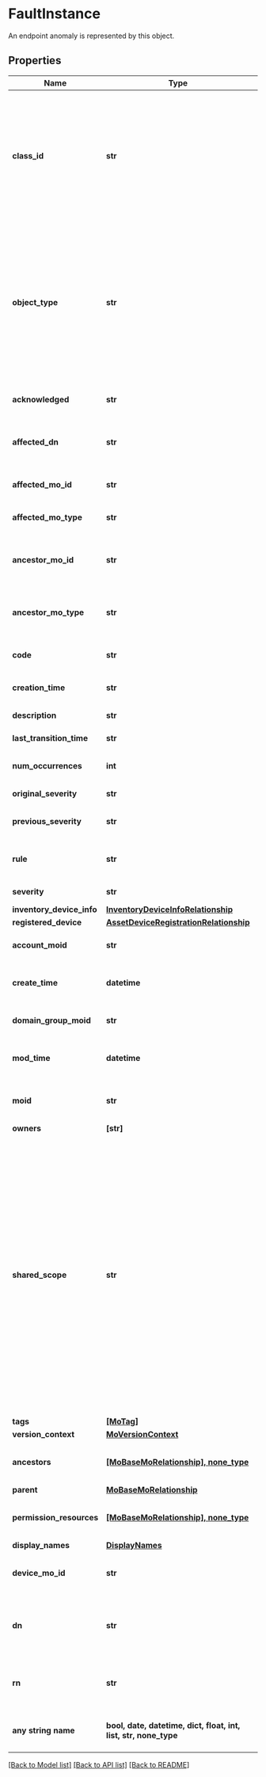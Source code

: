 # FaultInstance

An endpoint anomaly is represented by this object.
## Properties
Name | Type | Description | Notes
------------ | ------------- | ------------- | -------------
**class_id** | **str** | The concrete type of this complex type. Its value must be the same as the &#39;objectType&#39; property. The OpenAPI document references this property as a discriminator value. | [readonly] 
**object_type** | **str** | The fully-qualified type of this managed object, i.e. the class name. This property is optional. The ObjectType is implied from the URL path. If specified, the value of objectType must match the class name specified in the URL path. | [readonly] 
**acknowledged** | **str** | The user acknowledgement state of the fault. | [optional] [readonly] 
**affected_dn** | **str** | The Distinguished Name of the Managed object which was affected. | [optional] [readonly] 
**affected_mo_id** | **str** | Managed object Id which was affected. | [optional] [readonly] 
**affected_mo_type** | **str** | Managed object type which was affected. | [optional] [readonly] 
**ancestor_mo_id** | **str** | Object Id of the parent of the Managed object which was affected. | [optional] [readonly] 
**ancestor_mo_type** | **str** | Object type of the parent of the Managed object which was affected. | [optional] [readonly] 
**code** | **str** | Numerical fault code of the fault found. | [optional] [readonly] 
**creation_time** | **str** | The time of creation of the fault instance. | [optional] [readonly] 
**description** | **str** | Detailed message of the fault. | [optional] [readonly] 
**last_transition_time** | **str** | Last transition time of the fault. | [optional] [readonly] 
**num_occurrences** | **int** | The number of times this fault has occured. | [optional] [readonly] 
**original_severity** | **str** | Current Severity of the fault found. | [optional] [readonly] 
**previous_severity** | **str** | The Severity of the fault prior to user update. | [optional] [readonly] 
**rule** | **str** | The rule that is responsible for generation of the fault. | [optional] [readonly] 
**severity** | **str** | Severity of the fault found. | [optional] [readonly] 
**inventory_device_info** | [**InventoryDeviceInfoRelationship**](InventoryDeviceInfoRelationship.md) |  | [optional] 
**registered_device** | [**AssetDeviceRegistrationRelationship**](AssetDeviceRegistrationRelationship.md) |  | [optional] 
**account_moid** | **str** | The Account ID for this managed object. | [optional] [readonly] 
**create_time** | **datetime** | The time when this managed object was created. | [optional] [readonly] 
**domain_group_moid** | **str** | The DomainGroup ID for this managed object. | [optional] [readonly] 
**mod_time** | **datetime** | The time when this managed object was last modified. | [optional] [readonly] 
**moid** | **str** | The unique identifier of this Managed Object instance. | [optional] 
**owners** | **[str]** |  | [optional] 
**shared_scope** | **str** | Intersight provides pre-built workflows, tasks and policies to end users through global catalogs. Objects that are made available through global catalogs are said to have a &#39;shared&#39; ownership. Shared objects are either made globally available to all end users or restricted to end users based on their license entitlement. Users can use this property to differentiate the scope (global or a specific license tier) to which a shared MO belongs. | [optional] [readonly] 
**tags** | [**[MoTag]**](MoTag.md) |  | [optional] 
**version_context** | [**MoVersionContext**](MoVersionContext.md) |  | [optional] 
**ancestors** | [**[MoBaseMoRelationship], none_type**](MoBaseMoRelationship.md) | An array of relationships to moBaseMo resources. | [optional] [readonly] 
**parent** | [**MoBaseMoRelationship**](MoBaseMoRelationship.md) |  | [optional] 
**permission_resources** | [**[MoBaseMoRelationship], none_type**](MoBaseMoRelationship.md) | An array of relationships to moBaseMo resources. | [optional] [readonly] 
**display_names** | [**DisplayNames**](DisplayNames.md) |  | [optional] 
**device_mo_id** | **str** | The database identifier of the registered device of an object. | [optional] [readonly] 
**dn** | **str** | The Distinguished Name unambiguously identifies an object in the system. | [optional] [readonly] 
**rn** | **str** | The Relative Name uniquely identifies an object within a given context. | [optional] [readonly] 
**any string name** | **bool, date, datetime, dict, float, int, list, str, none_type** | any string name can be used but the value must be the correct type | [optional]

[[Back to Model list]](../README.md#documentation-for-models) [[Back to API list]](../README.md#documentation-for-api-endpoints) [[Back to README]](../README.md)


